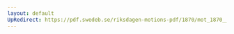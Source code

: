 ```yaml
---
layout: default
UpRedirect: https://pdf.swedeb.se/riksdagen-motions-pdf/1870/mot_1870__ak__00124/mot_1870__ak__00124_002.pdf
---
```

